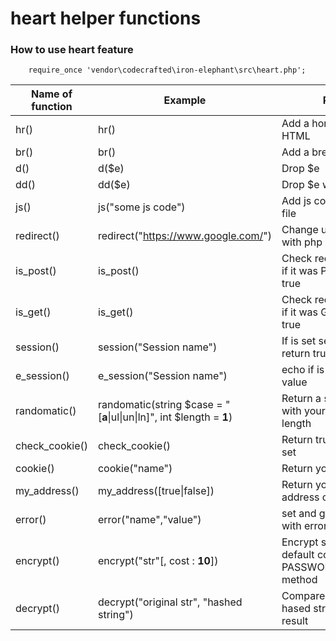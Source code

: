 # heart helper functions

### How to use **heart** feature

        require_once 'vendor\codecrafted\iron-elephant\src\heart.php';
        

| Name of function | Example                                                               | Result                                                           |
| ---------------- | --------------------------------------------------------------------- | ---------------------------------------------------------------- |
| hr()             | hr()                                                                  | Add a horizontal line HTML                                       |
| br()             | br()                                                                  | Add a break line HTML                                            |
| d()              | d($e)                                                                 | Drop $e                                                          |
| dd()             | dd($e)                                                                | Drop $e with die                                                 |
| js()             | js("some js code")                                                    | Add js code to HTML file                                         |
| redirect()       | redirect("https://www.google.com/")                                   | Change url to google with php                                    |
| is_post()        | is_post()                                                             | Check request method if it was POST, return true                 |
| is_get()         | is_get()                                                              | Check request method if it was GET, return true                  |
| session()        | session("Session name")                                               | If is set session value, return true                             |
| e_session()      | e_session("Session name")                                             | echo if is set session value                                     |
| randomatic()     | randomatic(string $case = "[**a**\|ul\|un\|ln]", int $length = **1**) | Return a string value with your pattern and length               |
| check_cookie()   | check_cookie()                                                        | Return true if cookie is set                                     |
| cookie()         | cookie("name")                                                        | Return your cookie                                               |
| my_address()     | my_address([true\|false])                                             | Return your web address or full url                              |
| error()          | error("name","value")                                                 | set and get a session with error name                            |
| encrypt()        | encrypt("str"[, cost : **10**])                                       | Encrypt string with default cost 10 and PASSWORD_ARGON2ID method |
| decrypt()        | decrypt("original str", "hashed string")                              | Compare original with hased string and return result             |
